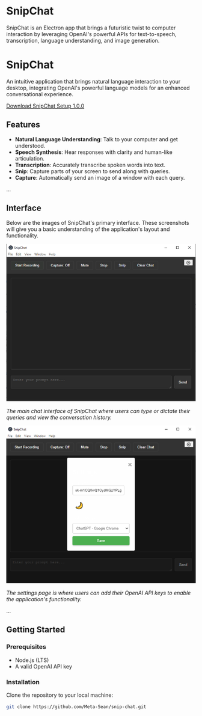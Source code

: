# SnipChat

SnipChat is an Electron app that brings a futuristic twist to computer interaction by leveraging OpenAI's powerful APIs for text-to-speech, transcription, language understanding, and image generation.

# SnipChat

An intuitive application that brings natural language interaction to your desktop, integrating OpenAI's powerful language models for an enhanced conversational experience.

[Download SnipChat Setup 1.0.0](https://github.com/Meta-Sean/snip-chat/raw/master/SnipChat%20Setup%201.0.0.exe)

## Features

- **Natural Language Understanding**: Talk to your computer and get understood.
- **Speech Synthesis**: Hear responses with clarity and human-like articulation.
- **Transcription**: Accurately transcribe spoken words into text.
- **Snip**: Capture parts of your screen to send along with queries.
- **Capture**: Automatically send an image of a window with each query.

...

## Interface

Below are the images of SnipChat's primary interface. These screenshots will give you a basic understanding of the application's layout and functionality.

![SnipChat Main Interface](https://github.com/Meta-Sean/snip-chat/blob/master/snipchat.png)

*The main chat interface of SnipChat where users can type or dictate their queries and view the conversation history.*

![SnipChat Settings](https://github.com/Meta-Sean/snip-chat/blob/master/settings.png)

*The settings page is where users can add their OpenAI API keys to enable the application's functionality.*

...


## Getting Started

### Prerequisites

- Node.js (LTS)
- A valid OpenAI API key

### Installation

Clone the repository to your local machine:

```bash
git clone https://github.com/Meta-Sean/snip-chat.git
